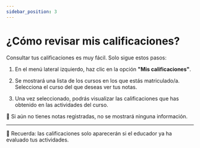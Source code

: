 ```yaml
---
sidebar_position: 3
---
```


# ¿Cómo revisar mis calificaciones?

Consultar tus calificaciones es muy fácil. Solo sigue estos pasos:

1. En el menú lateral izquierdo, haz clic en la opción **"Mis calificaciones"**.

2. Se mostrará una lista de los cursos en los que estás matriculado/a.  
   Selecciona el curso del que deseas ver tus notas.

3. Una vez seleccionado, podrás visualizar las calificaciones que has obtenido en las actividades del curso.

🔹 Si aún no tienes notas registradas, no se mostrará ninguna información.

---

📌 Recuerda: las calificaciones solo aparecerán si el educador ya ha evaluado tus actividades.
